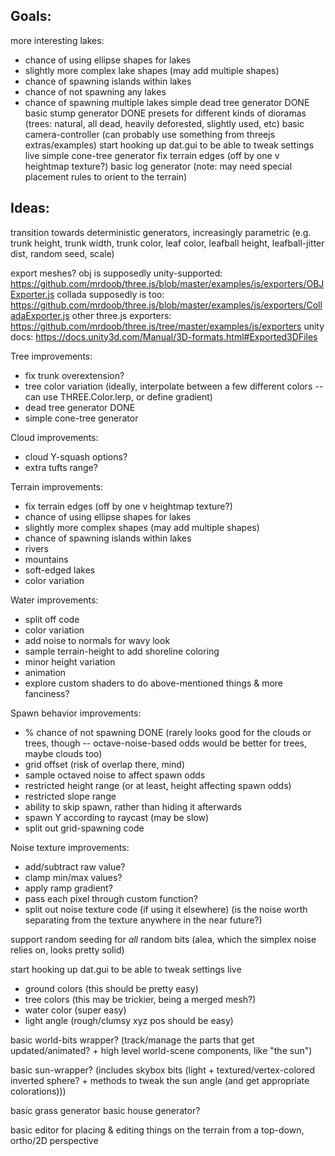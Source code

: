 ## Goals: ##
more interesting lakes:
- chance of using ellipse shapes for lakes
- slightly more complex lake shapes (may add multiple shapes)
- chance of spawning islands within lakes
- chance of not spawning any lakes
- chance of spawning multiple lakes
simple dead tree generator DONE
basic stump generator DONE
presets for different kinds of dioramas (trees: natural, all dead, heavily deforested, slightly used, etc)
basic camera-controller (can probably use something from threejs extras/examples)
start hooking up dat.gui to be able to tweak settings live
simple cone-tree generator
fix terrain edges (off by one v heightmap texture?)
basic log generator (note: may need special placement rules to orient to the terrain)

## Ideas: ##

transition towards deterministic generators, increasingly parametric (e.g. trunk height, trunk width, trunk color, leaf color, leafball height, leafball-jitter dist, random seed, scale)

export meshes? 
obj is supposedly unity-supported: https://github.com/mrdoob/three.js/blob/master/examples/js/exporters/OBJExporter.js
collada supposedly is too: https://github.com/mrdoob/three.js/blob/master/examples/js/exporters/ColladaExporter.js
other three.js exporters: https://github.com/mrdoob/three.js/tree/master/examples/js/exporters
unity docs: https://docs.unity3d.com/Manual/3D-formats.html#Exported3DFiles


Tree improvements:
- fix trunk overextension?
- tree color variation (ideally, interpolate between a few different colors -- can use THREE.Color.lerp, or define gradient)
- dead tree generator DONE
- simple cone-tree generator

Cloud improvements:
- cloud Y-squash options?
- extra tufts range?

Terrain improvements:
- fix terrain edges (off by one v heightmap texture?)
- chance of using ellipse shapes for lakes
- slightly more complex shapes (may add multiple shapes)
- chance of spawning islands within lakes
- rivers
- mountains
- soft-edged lakes
- color variation

Water improvements:
- split off code
- color variation
- add noise to normals for wavy look
- sample terrain-height to add shoreline coloring
- minor height variation
- animation
- explore custom shaders to do above-mentioned things & more fanciness?

Spawn behavior improvements:
- % chance of not spawning DONE (rarely looks good for the clouds or trees, though -- octave-noise-based odds would be better for trees, maybe clouds too)
- grid offset (risk of overlap there, mind)
- sample octaved noise to affect spawn odds
- restricted height range (or at least, height affecting spawn odds)
- restricted slope range
- ability to skip spawn, rather than hiding it afterwards
- spawn Y according to raycast (may be slow)
- split out grid-spawning code

Noise texture improvements:
- add/subtract raw value?
- clamp min/max values?
- apply ramp gradient?
- pass each pixel through custom function?
- split out noise texture code (if using it elsewhere) (is the noise worth separating from the texture anywhere in the near future?)

support random seeding for _all_ random bits (alea, which the simplex noise relies on, looks pretty solid)

start hooking up dat.gui to be able to tweak settings live
- ground colors (this should be pretty easy)
- tree colors (this may be trickier, being a merged mesh?)
- water color (super easy)
- light angle (rough/clumsy xyz pos should be easy)

basic world-bits wrapper? (track/manage the parts that get updated/animated? + high level world-scene components, like "the sun")

basic sun-wrapper? (includes skybox bits (light + textured/vertex-colored inverted sphere? + methods to tweak the sun angle (and get appropriate colorations)))

basic grass generator
basic house generator?

basic editor for placing & editing things on the terrain from a top-down, ortho/2D perspective